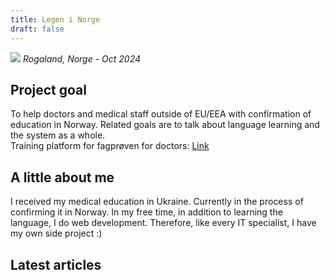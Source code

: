 ```yaml
---
title: Legen i Norge
draft: false
---
```


![](/img/index/photo_2024-11-17_20-19-47.jpg)
*Rogaland, Norge - Oct 2024*

## Project goal

To help doctors and medical staff outside of EU/EEA with confirmation of education in Norway.
Related goals are to talk about language learning and the system as a whole.\
Training platform for fagprøven for doctors: [Link](https://fagproven.norgelege.com/)

## A little about me

I received my medical education in Ukraine. Currently in the process of confirming it in Norway. In my free time, in addition to learning the language, I do web development. Therefore, like every IT specialist, I have my own side project :)

## Latest articles
